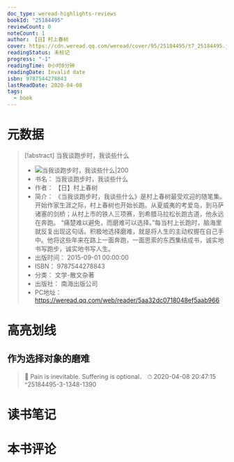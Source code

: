 ```yaml
---
doc_type: weread-highlights-reviews
bookId: "25184495"
reviewCount: 0
noteCount: 1
author: 【日】村上春树
cover: https://cdn.weread.qq.com/weread/cover/95/25184495/t7_25184495.jpg
readingStatus: 未标记
progress: "-1"
readingTime: 0小时0分钟
readingDate: Invalid date
isbn: 9787544278843
lastReadDate: 2020-04-08
tags:
  - book
---
```

# 元数据
> [!abstract] 当我谈跑步时，我谈些什么
> - ![ 当我谈跑步时，我谈些什么|200](https://cdn.weread.qq.com/weread/cover/95/25184495/t7_25184495.jpg)
> - 书名： 当我谈跑步时，我谈些什么
> - 作者： 【日】村上春树
> - 简介： 《当我谈跑步时，我谈些什么》是村上春树最受欢迎的随笔集。开始作家生涯之际，村上春树也开始长跑。从夏威夷的考爱岛，到马萨诸塞的剑桥；从村上市的铁人三项赛，到希腊马拉松长跑古道，他永远在奔跑。
“痛楚难以避免，而磨难可以选择。”每当村上长跑时，脑海里就反复出现这句话。积极地选择磨难，就是将人生的主动权握在自己手中。他将这些年来在路上一面奔跑，一面思索的东西集结成书，诚实地书写跑步，诚实地书写人生。
> - 出版时间： 2015-09-01 00:00:00
> - ISBN： 9787544278843
> - 分类： 文学-散文杂著
> - 出版社： 南海出版公司
> - PC地址：https://weread.qq.com/web/reader/5aa32dc0718048ef5aab966

# 高亮划线

## 作为选择对象的磨难

> 📌 Pain is inevitable. Suffering is optional． 
> ⏱ 2020-04-08 20:47:15 ^25184495-3-1348-1390

# 读书笔记

# 本书评论

